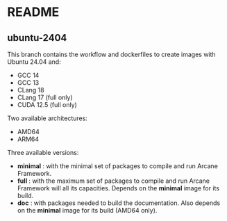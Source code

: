 # README
## ubuntu-2404

This branch contains the workflow and dockerfiles to create
images with Ubuntu 24.04 and:
- GCC 14
- GCC 13
- CLang 18
- CLang 17 (full only)
- CUDA 12.5 (full only)

Two available architectures:
- AMD64
- ARM64

Three available versions:
- **minimal** : with the minimal set of packages to compile and 
  run Arcane Framework.
- **full** : with the maximum set of packages to compile and run
  Arcane Framework will all its capacities. Depends on the
  **minimal** image for its build.
- **doc** : with packages needed to build the documentation. Also
  depends on the **minimal** image for its build (AMD64 only).
